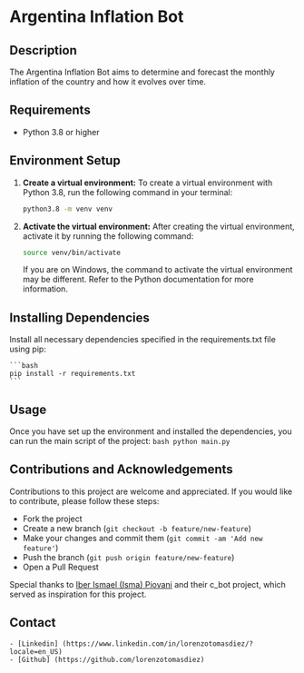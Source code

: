 # Argentina Inflation Bot

## Description

The Argentina Inflation Bot aims to determine and forecast the monthly inflation of the country and how it evolves over time.

## Requirements

- Python 3.8 or higher

## Environment Setup

1. **Create a virtual environment:** To create a virtual environment with Python 3.8, run the following command in your terminal:

    ```bash
    python3.8 -m venv venv
    ```

2. **Activate the virtual environment:** After creating the virtual environment, activate it by running the following command:

    ```bash
    source venv/bin/activate
    ```

    If you are on Windows, the command to activate the virtual environment may be different. Refer to the Python documentation for more information.

## Installing Dependencies

Install all necessary dependencies specified in the requirements.txt file using pip:

    ```bash
    pip install -r requirements.txt
    ```

## Usage 
Once you have set up the environment and installed the dependencies, you can run the main script of the project:
    ```bash
    python main.py
    ```

## Contributions and Acknowledgements

Contributions to this project are welcome and appreciated. If you would like to contribute, please follow these steps:

- Fork the project
- Create a new branch (`git checkout -b feature/new-feature`)
- Make your changes and commit them (`git commit -am 'Add new feature'`)
- Push the branch (`git push origin feature/new-feature`)
- Open a Pull Request

Special thanks to [Iber Ismael (Isma) Piovani](https://github.com/Vosinepi/webScrapping_ETL_canasta_basica) and their c_bot project, which served as inspiration for this project.

## Contact

```
- [Linkedin] (https://www.linkedin.com/in/lorenzotomasdiez/?locale=en_US)
- [Github] (https://github.com/lorenzotomasdiez)
```